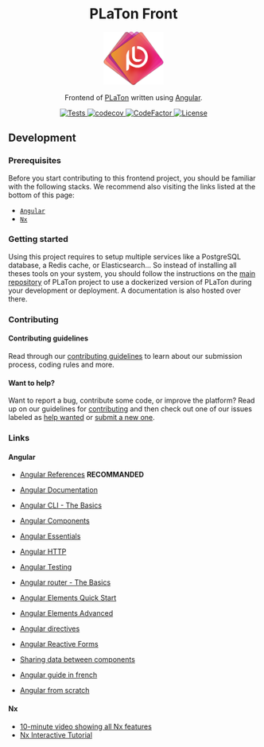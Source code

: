 <!-- markdownlint-disable MD033 -->

<h1 align="center"> PLaTon Front</h1>

<p align="center">
<img src="https://raw.githubusercontent.com/PremierLangage/platon-front/df0476c77f6bf4356700a28ae51f207c76696658/assets/images/logo/platon.svg" alt="Logo PLaTon" width="120px" />
</p>

<p align="center">
Frontend of <a href="https://github.com/PremierLangage/platon">PLaTon</a> written using <a href="https://angular.io">Angular</a>.
</p>

<p align="center">
    <a href="https://codecov.io/gh/PremierLangage/platon-front">
        <img src="https://github.com/PremierLangage/platon-front/workflows/Tests/badge.svg" alt="Tests">
    </a>
    <a href="https://github.com/PremierLangage/platon-front/actions/">
        <img src="https://codecov.io/gh/PremierLangage/platon-front/branch/master/graph/badge.svg" alt="codecov">
    </a>
    <a href="https://www.codefactor.io/repository/github/premierlangage/platon-front/overview/master">
        <img src="https://www.codefactor.io/repository/github/premierlangage/platon-front/badge/master" alt="CodeFactor">
    </a>
    <a href="https://github.com/PremierLangage/platon-front/blob/master/LICENSE">
        <img src="https://img.shields.io/badge/license-CeCILL--B-green" alt="License">
    </a>
</p>

## Development

### Prerequisites

Before you start contributing to this frontend project, you should be familiar with the following stacks. We recommend also visiting the links listed at the bottom of this page:

- [`Angular`](https://angular.io)
- [`Nx`](https://nx.dev/angular)

### Getting started

Using this project requires to setup multiple services like a PostgreSQL database, a Redis cache, or Elasticsearch... So instead of installing all theses tools on your system, you should follow the instructions on the
[main repository](https://github.com/PremierLangage/platon) of PLaTon project to use a dockerized version of PLaTon during your development or deployment. A documentation is also hosted over there.

### Contributing

#### Contributing guidelines

Read through our [contributing guidelines](https://github.com/PremierLangage/platon/blob/master/CONTRIBUTING.md) to learn about our submission process, coding rules and more.

#### Want to help?

Want to report a bug, contribute some code, or improve the platform? Read up on our guidelines for
[contributing](https://github.com/PremierLangage/platon/blob/master/CONTRIBUTING.md) and then check out one of our issues labeled as [help wanted](https://github.com/PremierLangage/platon/labels/help%20wanted) or
[submit a new one](https://github.com/PremierLangage/platon/issues).

### Links

#### Angular

- [Angular References](https://ngrefs.com) **RECOMMANDED**
- [Angular Documentation](https://nx.dev/angular)
- [Angular CLI - The Basics](https://www.youtube.com/watch?v=IZEolKjcjks)
- [Angular Components](https://www.youtube.com/watch?v=23o0evRtrFI)
- [Angular Essentials](https://www.youtube.com/watch?v=oqZ4-ULwfbc&list=PL0vfts4VzfNjsTV_6i9a9iczMnthWqHzM)
- [Angular HTTP](https://www.youtube.com/watch?v=_05v0mrNLh0)
- [Angular Testing](https://www.youtube.com/watch?v=BumgayeUC08)
- [Angular router - The Basics](https://www.youtube.com/watch?v=Np3ULAMqwNo)
- [Angular Elements Quick Start](https://www.youtube.com/watch?v=4u9_kdkvTsc)
- [Angular Elements Advanced](https://www.youtube.com/watch?v=ujaMvl5M8nY)
- [Angular directives](https://www.youtube.com/watch?v=kl-UMCHpEsw)
- [Angular Reactive Forms](https://www.youtube.com/watch?v=JeeUY6WaXiA)
- [Sharing data between components](https://www.youtube.com/watch?v=I317BhehZKM)

- [Angular guide in french](https://guide-angular.wishtack.io)
- [Angular from scratch](https://angular-templates.io/tutorials/about/learn-angular-from-scratch-step-by-step)

#### Nx

- [10-minute video showing all Nx features](https://nx.dev/angular/getting-started/what-is-nx)
- [Nx Interactive Tutorial](https://nx.dev/angular/tutorial/01-create-application)
